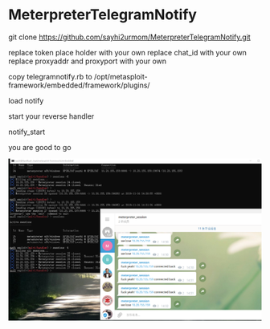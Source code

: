 # MeterpreterTelegramNotify

git clone https://github.com/sayhi2urmom/MeterpreterTelegramNotify.git

replace token place holder with your own
replace chat_id with your own 
replace proxyaddr and proxyport with your own

copy telegramnotify.rb to /opt/metasploit-framework/embedded/framework/plugins/

load notify

start your reverse handler

notify_start

you are good to go

![](TelegramNotify.png)

